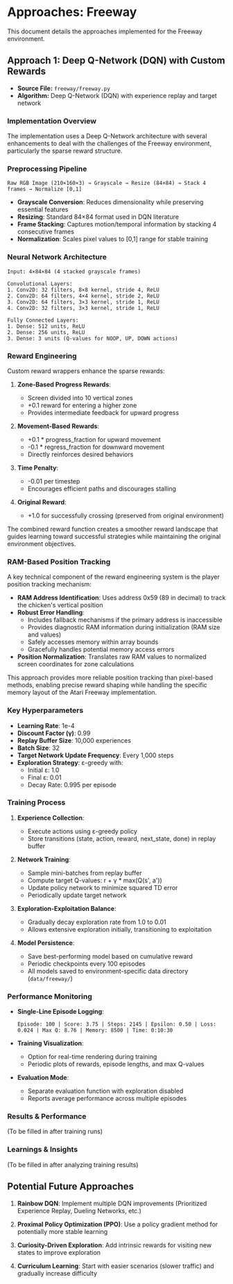 # Approaches: Freeway

This document details the approaches implemented for the Freeway environment.

## Approach 1: Deep Q-Network (DQN) with Custom Rewards

- **Source File:** `freeway/freeway.py`
- **Algorithm:** Deep Q-Network (DQN) with experience replay and target network

### Implementation Overview

The implementation uses a Deep Q-Network architecture with several enhancements to deal with the challenges of the Freeway environment, particularly the sparse reward structure.

### Preprocessing Pipeline

```
Raw RGB Image (210×160×3) → Grayscale → Resize (84×84) → Stack 4 frames → Normalize [0,1]
```

- **Grayscale Conversion**: Reduces dimensionality while preserving essential features
- **Resizing**: Standard 84×84 format used in DQN literature
- **Frame Stacking**: Captures motion/temporal information by stacking 4 consecutive frames
- **Normalization**: Scales pixel values to [0,1] range for stable training

### Neural Network Architecture

```
Input: 4×84×84 (4 stacked grayscale frames)

Convolutional Layers:
1. Conv2D: 32 filters, 8×8 kernel, stride 4, ReLU
2. Conv2D: 64 filters, 4×4 kernel, stride 2, ReLU
3. Conv2D: 64 filters, 3×3 kernel, stride 1, ReLU
4. Conv2D: 32 filters, 3×3 kernel, stride 1, ReLU

Fully Connected Layers:
1. Dense: 512 units, ReLU
2. Dense: 256 units, ReLU
3. Dense: 3 units (Q-values for NOOP, UP, DOWN actions)
```

### Reward Engineering

Custom reward wrappers enhance the sparse rewards:

1. **Zone-Based Progress Rewards**:
   - Screen divided into 10 vertical zones
   - +0.1 reward for entering a higher zone
   - Provides intermediate feedback for upward progress

2. **Movement-Based Rewards**:
   - +0.1 * progress_fraction for upward movement
   - -0.1 * regress_fraction for downward movement
   - Directly reinforces desired behaviors

3. **Time Penalty**:
   - -0.01 per timestep
   - Encourages efficient paths and discourages stalling

4. **Original Reward**:
   - +1.0 for successfully crossing (preserved from original environment)

The combined reward function creates a smoother reward landscape that guides learning toward successful strategies while maintaining the original environment objectives.

### RAM-Based Position Tracking

A key technical component of the reward engineering system is the player position tracking mechanism:

- **RAM Address Identification**: Uses address 0x59 (89 in decimal) to track the chicken's vertical position
- **Robust Error Handling**: 
  - Includes fallback mechanisms if the primary address is inaccessible
  - Provides diagnostic RAM information during initialization (RAM size and values)
  - Safely accesses memory within array bounds
  - Gracefully handles potential memory access errors
- **Position Normalization**: Translates raw RAM values to normalized screen coordinates for zone calculations

This approach provides more reliable position tracking than pixel-based methods, enabling precise reward shaping while handling the specific memory layout of the Atari Freeway implementation.

### Key Hyperparameters

- **Learning Rate**: 1e-4
- **Discount Factor (γ)**: 0.99
- **Replay Buffer Size**: 10,000 experiences
- **Batch Size**: 32
- **Target Network Update Frequency**: Every 1,000 steps
- **Exploration Strategy**: ε-greedy with:
  - Initial ε: 1.0
  - Final ε: 0.01
  - Decay Rate: 0.995 per episode

### Training Process

1. **Experience Collection**:
   - Execute actions using ε-greedy policy
   - Store transitions (state, action, reward, next_state, done) in replay buffer

2. **Network Training**:
   - Sample mini-batches from replay buffer
   - Compute target Q-values: r + γ * max(Q(s', a'))
   - Update policy network to minimize squared TD error
   - Periodically update target network

3. **Exploration-Exploitation Balance**:
   - Gradually decay exploration rate from 1.0 to 0.01
   - Allows extensive exploration initially, transitioning to exploitation

4. **Model Persistence**:
   - Save best-performing model based on cumulative reward
   - Periodic checkpoints every 100 episodes
   - All models saved to environment-specific data directory (`data/freeway/`)

### Performance Monitoring

- **Single-Line Episode Logging**:
  ```
  Episode: 100 | Score: 3.75 | Steps: 2145 | Epsilon: 0.50 | Loss: 0.024 | Max Q: 8.76 | Memory: 8500 | Time: 0:10:30
  ```

- **Training Visualization**:
  - Option for real-time rendering during training
  - Periodic plots of rewards, episode lengths, and max Q-values

- **Evaluation Mode**:
  - Separate evaluation function with exploration disabled
  - Reports average performance across multiple episodes

### Results & Performance

(To be filled in after training runs)

### Learnings & Insights

(To be filled in after analyzing training results)

## Potential Future Approaches

1. **Rainbow DQN**: Implement multiple DQN improvements (Prioritized Experience Replay, Dueling Networks, etc.)

2. **Proximal Policy Optimization (PPO)**: Use a policy gradient method for potentially more stable learning

3. **Curiosity-Driven Exploration**: Add intrinsic rewards for visiting new states to improve exploration

4. **Curriculum Learning**: Start with easier scenarios (slower traffic) and gradually increase difficulty
